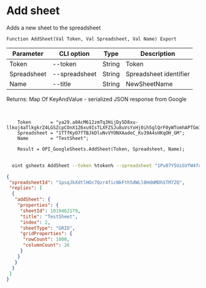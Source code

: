 ﻿---
sidebar_position: 1
---

# Add sheet
 Adds a new sheet to the spreadsheet



`Function AddSheet(Val Token, Val Spreadsheet, Val Name) Export`

  | Parameter | CLI option | Type | Description |
  |-|-|-|-|
  | Token | --token | String | Token |
  | Spreadsheet | --spreadsheet | String | Spreadsheet identifier |
  | Name | --title | String | NewSheetName |

  
  Returns:  Map Of KeyAndValue - serialized JSON response from Google

<br/>




```bsl title="Code example"
    Token       = "ya29.a0AcM612zmTq3HijDy5D8xu-llkoj4aTlkgkrZ4LGSZcpCOnX1Z6xu9IsTLXFZSJu8uVsYxHj0ih5glQrF0yWTomhAPTGm1M9Kk7ZvYIwpm...";
    Spreadsheet = "1TTfKyO7fTBJkDluNvVYONXAadeC_Kv39A4sHKqOH_GM";
    Name        = "TestSheet";

    Result = OPI_GoogleSheets.AddSheet(Token, Spreadsheet, Name);
```



```sh title="CLI command example"
    
  oint gsheets AddSheet --token %token% --spreadsheet "1Pu07Y5UiGVfW4fqfP7tcSQtdSX_2wdm2Ih23zlxJJwc" --title "TestSheet"

```

```json title="Result"
{
 "spreadsheetId": "1psqJkXdtlHOc7Qzr4ficNkFth5dWLl0HdmMDhSTM7ZQ",
 "replies": [
  {
   "addSheet": {
    "properties": {
     "sheetId": 1019462179,
     "title": "TestSheet",
     "index": 2,
     "sheetType": "GRID",
     "gridProperties": {
      "rowCount": 1000,
      "columnCount": 26
     }
    }
   }
  }
 ]
}
```
